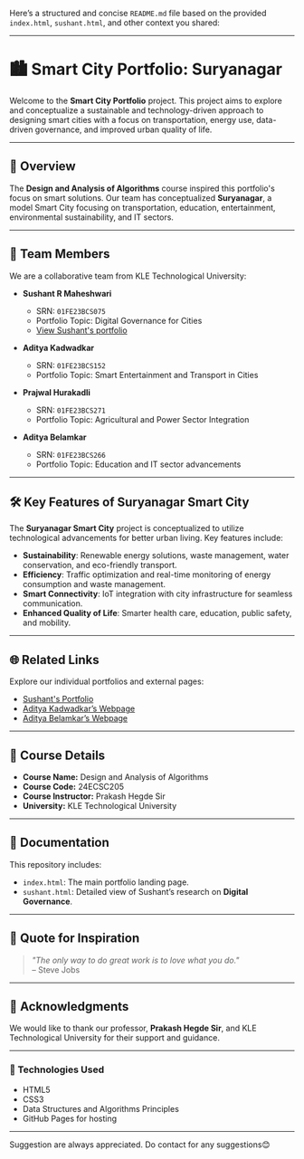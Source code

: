 Here’s a structured and concise `README.md` file based on the provided `index.html`, `sushant.html`, and other context you shared:

---

# 🏙️ Smart City Portfolio: Suryanagar

Welcome to the **Smart City Portfolio** project. This project aims to explore and conceptualize a sustainable and technology-driven approach to designing smart cities with a focus on transportation, energy use, data-driven governance, and improved urban quality of life.

---

## 📜 Overview

The **Design and Analysis of Algorithms** course inspired this portfolio's focus on smart solutions. Our team has conceptualized **Suryanagar**, a model Smart City focusing on transportation, education, entertainment, environmental sustainability, and IT sectors.

---

## 🚀 Team Members

We are a collaborative team from KLE Technological University:

- **Sushant R Maheshwari**  
  - SRN: `01FE23BCS075`  
  - Portfolio Topic: Digital Governance for Cities  
  - [View Sushant's portfolio](https://sushant-rm.github.io/Sushant-Page-1.github.io/)

- **Aditya Kadwadkar**  
  - SRN: `01FE23BCS152`  
  - Portfolio Topic: Smart Entertainment and Transport in Cities  

- **Prajwal Hurakadli**  
  - SRN: `01FE23BCS271`  
  - Portfolio Topic: Agricultural and Power Sector Integration

- **Aditya Belamkar**  
  - SRN: `01FE23BCS266`  
  - Portfolio Topic: Education and IT sector advancements

---

## 🛠️ Key Features of Suryanagar Smart City

The **Suryanagar Smart City** project is conceptualized to utilize technological advancements for better urban living. Key features include:

- **Sustainability**: Renewable energy solutions, waste management, water conservation, and eco-friendly transport.
- **Efficiency**: Traffic optimization and real-time monitoring of energy consumption and waste management.
- **Smart Connectivity**: IoT integration with city infrastructure for seamless communication.
- **Enhanced Quality of Life**: Smarter health care, education, public safety, and mobility.

---

## 🌐 Related Links

Explore our individual portfolios and external pages:

- [Sushant's Portfolio](https://sushant-rm.github.io/Sushant-Page-1.github.io/)  
- [Aditya Kadwadkar’s Webpage](https://sushant-rm.github.io/Aditya-s-webpage/)  
- [Aditya Belamkar’s Webpage](https://sushant-rm.github.io/ADITYA-BELAMKAR/)

---

## 📄 Course Details

- **Course Name:** Design and Analysis of Algorithms  
- **Course Code:** 24ECSC205  
- **Course Instructor:** Prakash Hegde Sir  
- **University:** KLE Technological University  

---

## 🔗 Documentation

This repository includes:
- `index.html`: The main portfolio landing page.
- `sushant.html`: Detailed view of Sushant’s research on **Digital Governance**.

---

## 💬 Quote for Inspiration

> *"The only way to do great work is to love what you do."*  
> – Steve Jobs

---

## 📜 Acknowledgments

We would like to thank our professor, **Prakash Hegde Sir**, and KLE Technological University for their support and guidance.

---

### 🔧 Technologies Used
- HTML5
- CSS3
- Data Structures and Algorithms Principles
- GitHub Pages for hosting

---

 Suggestion are always appreciated. Do contact for any suggestions😊
